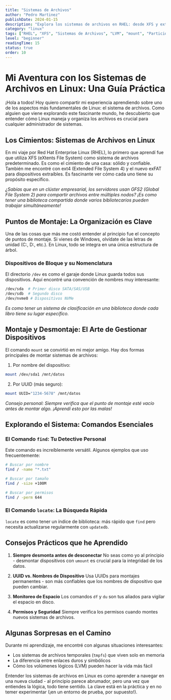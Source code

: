 ```yaml
---
title: "Sistemas de Archivos"
author: "Pedro Martinez"
publishDate: 2024-01-15
description: "Explora los sistemas de archivos en RHEL: desde XFS y ext4 hasta LVM, aprende sobre puntos de montaje, gestión de dispositivos y mejores prácticas de administración"
category: "linux"
tags: ["RHEL", "XFS", "Sistemas de Archivos", "LVM", "mount", "Particiones", "fstab", "ext4"]
level: "beginner"
readingTime: 15
status: true
order: 10
---
```


# Mi Aventura con los Sistemas de Archivos en Linux: Una Guía Práctica

¡Hola a todos! Hoy quiero compartir mi experiencia aprendiendo sobre uno de los aspectos más fundamentales de Linux: el sistema de archivos. Como alguien que viene explorando este fascinante mundo, he descubierto que entender cómo Linux maneja y organiza los archivos es crucial para cualquier administrador de sistemas.

## Los Cimientos: Sistemas de Archivos en Linux

En mi viaje por Red Hat Enterprise Linux (RHEL), lo primero que aprendí fue que utiliza XFS (eXtents File System) como sistema de archivos predeterminado. Es como el cimiento de una casa: sólido y confiable. También me encontré con ext4 (Extended File System 4) y el nuevo exFAT para dispositivos extraíbles. Es fascinante ver cómo cada uno tiene su propósito específico.

*¿Sabías que en un clúster empresarial, los servidores usan GFS2 (Global File System 2) para compartir archivos entre múltiples nodos? ¡Es como tener una biblioteca compartida donde varios bibliotecarios pueden trabajar simultáneamente!*

## Puntos de Montaje: La Organización es Clave

Una de las cosas que más me costó entender al principio fue el concepto de puntos de montaje. Si vienes de Windows, olvídate de las letras de unidad (C:, D:, etc.). En Linux, todo se integra en una única estructura de árbol.

### Dispositivos de Bloque y su Nomenclatura

El directorio `/dev` es como el garaje donde Linux guarda todos sus dispositivos. Aquí encontré una convención de nombres muy interesante:

```bash
/dev/sda  # Primer disco SATA/SAS/USB
/dev/sdb  # Segundo disco
/dev/nvme0 # Dispositivos NVMe
```

*Es como tener un sistema de clasificación en una biblioteca donde cada libro tiene su lugar específico.*

## Montaje y Desmontaje: El Arte de Gestionar Dispositivos

El comando `mount` se convirtió en mi mejor amigo. Hay dos formas principales de montar sistemas de archivos:

1. Por nombre del dispositivo:
```bash
mount /dev/sda1 /mnt/datos
```

2. Por UUID (más seguro):
```bash
mount UUID="1234-5678" /mnt/datos
```

*Consejo personal: Siempre verifica que el punto de montaje esté vacío antes de montar algo. ¡Aprendí esto por las malas!*

## Explorando el Sistema: Comandos Esenciales

### El Comando `find`: Tu Detective Personal

Este comando es increíblemente versátil. Algunos ejemplos que uso frecuentemente:

```bash
# Buscar por nombre
find / -name "*.txt"

# Buscar por tamaño
find / -size +100M

# Buscar por permisos
find / -perm 644
```

### El Comando `locate`: La Búsqueda Rápida

`locate` es como tener un índice de biblioteca: más rápido que `find` pero necesita actualizarse regularmente con `updatedb`.

## Consejos Prácticos que he Aprendido

1. **Siempre desmonta antes de desconectar**
   No seas como yo al principio - desmontar dispositivos con `umount` es crucial para la integridad de los datos.

2. **UUID vs. Nombres de Dispositivo**
   Usa UUIDs para montajes permanentes - son más confiables que los nombres de dispositivo que pueden cambiar.

3. **Monitoreo de Espacio**
   Los comandos `df` y `du` son tus aliados para vigilar el espacio en disco.

4. **Permisos y Seguridad**
   Siempre verifica los permisos cuando montes nuevos sistemas de archivos.

## Algunas Sorpresas en el Camino

Durante mi aprendizaje, me encontré con algunas situaciones interesantes:
- Los sistemas de archivos temporales (`tmpfs`) que viven solo en memoria
- La diferencia entre enlaces duros y simbólicos
- Cómo los volúmenes lógicos (LVM) pueden hacer la vida más fácil


Entender los sistemas de archivos en Linux es como aprender a navegar en una nueva ciudad - al principio parece abrumador, pero una vez que entiendes la lógica, todo tiene sentido. La clave está en la práctica y en no temer experimentar (¡en un entorno de prueba, por supuesto!).


